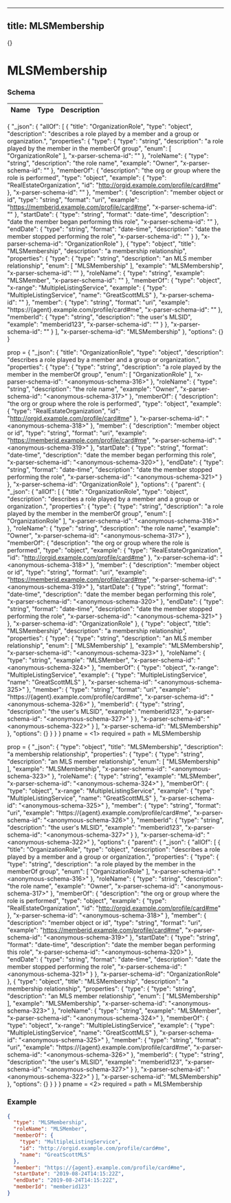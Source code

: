 

---
title: MLSMembership
---

{}


# MLSMembership





### Schema

| Name | Type | Description |
|:-----| :--- | :---------- |

{
  "_json": {
    "allOf": [
      {
        "title": "OrganizationRole",
        "type": "object",
        "description": "describes a role played by a member and a group or organization.",
        "properties": {
          "type": {
            "type": "string",
            "description": "a role played by the member in the memberOf group",
            "enum": [
              "OrganizationRole"
            ],
            "x-parser-schema-id": "<anonymous-schema-316>"
          },
          "roleName": {
            "type": "string",
            "description": "the role name",
            "example": "Owner",
            "x-parser-schema-id": "<anonymous-schema-317>"
          },
          "memberOf": {
            "description": "the org or group where the role is performed",
            "type": "object",
            "example": {
              "type": "RealEstateOrganization",
              "id": "http://orgid.example.com/profile/card#me"
            },
            "x-parser-schema-id": "<anonymous-schema-318>"
          },
          "member": {
            "description": "member object or id",
            "type": "string",
            "format": "uri",
            "example": "https://memberid.example.com/profile/card#me",
            "x-parser-schema-id": "<anonymous-schema-319>"
          },
          "startDate": {
            "type": "string",
            "format": "date-time",
            "description": "date the member began performing this role",
            "x-parser-schema-id": "<anonymous-schema-320>"
          },
          "endDate": {
            "type": "string",
            "format": "date-time",
            "description": "date the member stopped performing the role",
            "x-parser-schema-id": "<anonymous-schema-321>"
          }
        },
        "x-parser-schema-id": "OrganizationRole"
      },
      {
        "type": "object",
        "title": "MLSMembership",
        "description": "a membership relationship",
        "properties": {
          "type": {
            "type": "string",
            "description": "an MLS member relationship",
            "enum": [
              "MLSMembership"
            ],
            "example": "MLSMembership",
            "x-parser-schema-id": "<anonymous-schema-323>"
          },
          "roleName": {
            "type": "string",
            "example": "MLSMember",
            "x-parser-schema-id": "<anonymous-schema-324>"
          },
          "memberOf": {
            "type": "object",
            "x-range": "MultipleListingService",
            "example": {
              "type": "MultipleListingService",
              "name": "GreatScottMLS"
            },
            "x-parser-schema-id": "<anonymous-schema-325>"
          },
          "member": {
            "type": "string",
            "format": "uri",
            "example": "https://{agent}.example.com/profile/card#me",
            "x-parser-schema-id": "<anonymous-schema-326>"
          },
          "memberId": {
            "type": "string",
            "description": "the user's MLSID",
            "example": "memberid123",
            "x-parser-schema-id": "<anonymous-schema-327>"
          }
        },
        "x-parser-schema-id": "<anonymous-schema-322>"
      }
    ],
    "x-parser-schema-id": "MLSMembership"
  },
  "options": {}
}



prop = {
  &quot;_json&quot;: {
    &quot;title&quot;: &quot;OrganizationRole&quot;,
    &quot;type&quot;: &quot;object&quot;,
    &quot;description&quot;: &quot;describes a role played by a member and a group or organization.&quot;,
    &quot;properties&quot;: {
      &quot;type&quot;: {
        &quot;type&quot;: &quot;string&quot;,
        &quot;description&quot;: &quot;a role played by the member in the memberOf group&quot;,
        &quot;enum&quot;: [
          &quot;OrganizationRole&quot;
        ],
        &quot;x-parser-schema-id&quot;: &quot;&lt;anonymous-schema-316&gt;&quot;
      },
      &quot;roleName&quot;: {
        &quot;type&quot;: &quot;string&quot;,
        &quot;description&quot;: &quot;the role name&quot;,
        &quot;example&quot;: &quot;Owner&quot;,
        &quot;x-parser-schema-id&quot;: &quot;&lt;anonymous-schema-317&gt;&quot;
      },
      &quot;memberOf&quot;: {
        &quot;description&quot;: &quot;the org or group where the role is performed&quot;,
        &quot;type&quot;: &quot;object&quot;,
        &quot;example&quot;: {
          &quot;type&quot;: &quot;RealEstateOrganization&quot;,
          &quot;id&quot;: &quot;http://orgid.example.com/profile/card#me&quot;
        },
        &quot;x-parser-schema-id&quot;: &quot;&lt;anonymous-schema-318&gt;&quot;
      },
      &quot;member&quot;: {
        &quot;description&quot;: &quot;member object or id&quot;,
        &quot;type&quot;: &quot;string&quot;,
        &quot;format&quot;: &quot;uri&quot;,
        &quot;example&quot;: &quot;https://memberid.example.com/profile/card#me&quot;,
        &quot;x-parser-schema-id&quot;: &quot;&lt;anonymous-schema-319&gt;&quot;
      },
      &quot;startDate&quot;: {
        &quot;type&quot;: &quot;string&quot;,
        &quot;format&quot;: &quot;date-time&quot;,
        &quot;description&quot;: &quot;date the member began performing this role&quot;,
        &quot;x-parser-schema-id&quot;: &quot;&lt;anonymous-schema-320&gt;&quot;
      },
      &quot;endDate&quot;: {
        &quot;type&quot;: &quot;string&quot;,
        &quot;format&quot;: &quot;date-time&quot;,
        &quot;description&quot;: &quot;date the member stopped performing the role&quot;,
        &quot;x-parser-schema-id&quot;: &quot;&lt;anonymous-schema-321&gt;&quot;
      }
    },
    &quot;x-parser-schema-id&quot;: &quot;OrganizationRole&quot;
  },
  &quot;options&quot;: {
    &quot;parent&quot;: {
      &quot;_json&quot;: {
        &quot;allOf&quot;: [
          {
            &quot;title&quot;: &quot;OrganizationRole&quot;,
            &quot;type&quot;: &quot;object&quot;,
            &quot;description&quot;: &quot;describes a role played by a member and a group or organization.&quot;,
            &quot;properties&quot;: {
              &quot;type&quot;: {
                &quot;type&quot;: &quot;string&quot;,
                &quot;description&quot;: &quot;a role played by the member in the memberOf group&quot;,
                &quot;enum&quot;: [
                  &quot;OrganizationRole&quot;
                ],
                &quot;x-parser-schema-id&quot;: &quot;&lt;anonymous-schema-316&gt;&quot;
              },
              &quot;roleName&quot;: {
                &quot;type&quot;: &quot;string&quot;,
                &quot;description&quot;: &quot;the role name&quot;,
                &quot;example&quot;: &quot;Owner&quot;,
                &quot;x-parser-schema-id&quot;: &quot;&lt;anonymous-schema-317&gt;&quot;
              },
              &quot;memberOf&quot;: {
                &quot;description&quot;: &quot;the org or group where the role is performed&quot;,
                &quot;type&quot;: &quot;object&quot;,
                &quot;example&quot;: {
                  &quot;type&quot;: &quot;RealEstateOrganization&quot;,
                  &quot;id&quot;: &quot;http://orgid.example.com/profile/card#me&quot;
                },
                &quot;x-parser-schema-id&quot;: &quot;&lt;anonymous-schema-318&gt;&quot;
              },
              &quot;member&quot;: {
                &quot;description&quot;: &quot;member object or id&quot;,
                &quot;type&quot;: &quot;string&quot;,
                &quot;format&quot;: &quot;uri&quot;,
                &quot;example&quot;: &quot;https://memberid.example.com/profile/card#me&quot;,
                &quot;x-parser-schema-id&quot;: &quot;&lt;anonymous-schema-319&gt;&quot;
              },
              &quot;startDate&quot;: {
                &quot;type&quot;: &quot;string&quot;,
                &quot;format&quot;: &quot;date-time&quot;,
                &quot;description&quot;: &quot;date the member began performing this role&quot;,
                &quot;x-parser-schema-id&quot;: &quot;&lt;anonymous-schema-320&gt;&quot;
              },
              &quot;endDate&quot;: {
                &quot;type&quot;: &quot;string&quot;,
                &quot;format&quot;: &quot;date-time&quot;,
                &quot;description&quot;: &quot;date the member stopped performing the role&quot;,
                &quot;x-parser-schema-id&quot;: &quot;&lt;anonymous-schema-321&gt;&quot;
              }
            },
            &quot;x-parser-schema-id&quot;: &quot;OrganizationRole&quot;
          },
          {
            &quot;type&quot;: &quot;object&quot;,
            &quot;title&quot;: &quot;MLSMembership&quot;,
            &quot;description&quot;: &quot;a membership relationship&quot;,
            &quot;properties&quot;: {
              &quot;type&quot;: {
                &quot;type&quot;: &quot;string&quot;,
                &quot;description&quot;: &quot;an MLS member relationship&quot;,
                &quot;enum&quot;: [
                  &quot;MLSMembership&quot;
                ],
                &quot;example&quot;: &quot;MLSMembership&quot;,
                &quot;x-parser-schema-id&quot;: &quot;&lt;anonymous-schema-323&gt;&quot;
              },
              &quot;roleName&quot;: {
                &quot;type&quot;: &quot;string&quot;,
                &quot;example&quot;: &quot;MLSMember&quot;,
                &quot;x-parser-schema-id&quot;: &quot;&lt;anonymous-schema-324&gt;&quot;
              },
              &quot;memberOf&quot;: {
                &quot;type&quot;: &quot;object&quot;,
                &quot;x-range&quot;: &quot;MultipleListingService&quot;,
                &quot;example&quot;: {
                  &quot;type&quot;: &quot;MultipleListingService&quot;,
                  &quot;name&quot;: &quot;GreatScottMLS&quot;
                },
                &quot;x-parser-schema-id&quot;: &quot;&lt;anonymous-schema-325&gt;&quot;
              },
              &quot;member&quot;: {
                &quot;type&quot;: &quot;string&quot;,
                &quot;format&quot;: &quot;uri&quot;,
                &quot;example&quot;: &quot;https://{agent}.example.com/profile/card#me&quot;,
                &quot;x-parser-schema-id&quot;: &quot;&lt;anonymous-schema-326&gt;&quot;
              },
              &quot;memberId&quot;: {
                &quot;type&quot;: &quot;string&quot;,
                &quot;description&quot;: &quot;the user&#39;s MLSID&quot;,
                &quot;example&quot;: &quot;memberid123&quot;,
                &quot;x-parser-schema-id&quot;: &quot;&lt;anonymous-schema-327&gt;&quot;
              }
            },
            &quot;x-parser-schema-id&quot;: &quot;&lt;anonymous-schema-322&gt;&quot;
          }
        ],
        &quot;x-parser-schema-id&quot;: &quot;MLSMembership&quot;
      },
      &quot;options&quot;: {}
    }
  }
}
pname = &lt;1&gt;
required = 
path = MLSMembership




prop = {
  &quot;_json&quot;: {
    &quot;type&quot;: &quot;object&quot;,
    &quot;title&quot;: &quot;MLSMembership&quot;,
    &quot;description&quot;: &quot;a membership relationship&quot;,
    &quot;properties&quot;: {
      &quot;type&quot;: {
        &quot;type&quot;: &quot;string&quot;,
        &quot;description&quot;: &quot;an MLS member relationship&quot;,
        &quot;enum&quot;: [
          &quot;MLSMembership&quot;
        ],
        &quot;example&quot;: &quot;MLSMembership&quot;,
        &quot;x-parser-schema-id&quot;: &quot;&lt;anonymous-schema-323&gt;&quot;
      },
      &quot;roleName&quot;: {
        &quot;type&quot;: &quot;string&quot;,
        &quot;example&quot;: &quot;MLSMember&quot;,
        &quot;x-parser-schema-id&quot;: &quot;&lt;anonymous-schema-324&gt;&quot;
      },
      &quot;memberOf&quot;: {
        &quot;type&quot;: &quot;object&quot;,
        &quot;x-range&quot;: &quot;MultipleListingService&quot;,
        &quot;example&quot;: {
          &quot;type&quot;: &quot;MultipleListingService&quot;,
          &quot;name&quot;: &quot;GreatScottMLS&quot;
        },
        &quot;x-parser-schema-id&quot;: &quot;&lt;anonymous-schema-325&gt;&quot;
      },
      &quot;member&quot;: {
        &quot;type&quot;: &quot;string&quot;,
        &quot;format&quot;: &quot;uri&quot;,
        &quot;example&quot;: &quot;https://{agent}.example.com/profile/card#me&quot;,
        &quot;x-parser-schema-id&quot;: &quot;&lt;anonymous-schema-326&gt;&quot;
      },
      &quot;memberId&quot;: {
        &quot;type&quot;: &quot;string&quot;,
        &quot;description&quot;: &quot;the user&#39;s MLSID&quot;,
        &quot;example&quot;: &quot;memberid123&quot;,
        &quot;x-parser-schema-id&quot;: &quot;&lt;anonymous-schema-327&gt;&quot;
      }
    },
    &quot;x-parser-schema-id&quot;: &quot;&lt;anonymous-schema-322&gt;&quot;
  },
  &quot;options&quot;: {
    &quot;parent&quot;: {
      &quot;_json&quot;: {
        &quot;allOf&quot;: [
          {
            &quot;title&quot;: &quot;OrganizationRole&quot;,
            &quot;type&quot;: &quot;object&quot;,
            &quot;description&quot;: &quot;describes a role played by a member and a group or organization.&quot;,
            &quot;properties&quot;: {
              &quot;type&quot;: {
                &quot;type&quot;: &quot;string&quot;,
                &quot;description&quot;: &quot;a role played by the member in the memberOf group&quot;,
                &quot;enum&quot;: [
                  &quot;OrganizationRole&quot;
                ],
                &quot;x-parser-schema-id&quot;: &quot;&lt;anonymous-schema-316&gt;&quot;
              },
              &quot;roleName&quot;: {
                &quot;type&quot;: &quot;string&quot;,
                &quot;description&quot;: &quot;the role name&quot;,
                &quot;example&quot;: &quot;Owner&quot;,
                &quot;x-parser-schema-id&quot;: &quot;&lt;anonymous-schema-317&gt;&quot;
              },
              &quot;memberOf&quot;: {
                &quot;description&quot;: &quot;the org or group where the role is performed&quot;,
                &quot;type&quot;: &quot;object&quot;,
                &quot;example&quot;: {
                  &quot;type&quot;: &quot;RealEstateOrganization&quot;,
                  &quot;id&quot;: &quot;http://orgid.example.com/profile/card#me&quot;
                },
                &quot;x-parser-schema-id&quot;: &quot;&lt;anonymous-schema-318&gt;&quot;
              },
              &quot;member&quot;: {
                &quot;description&quot;: &quot;member object or id&quot;,
                &quot;type&quot;: &quot;string&quot;,
                &quot;format&quot;: &quot;uri&quot;,
                &quot;example&quot;: &quot;https://memberid.example.com/profile/card#me&quot;,
                &quot;x-parser-schema-id&quot;: &quot;&lt;anonymous-schema-319&gt;&quot;
              },
              &quot;startDate&quot;: {
                &quot;type&quot;: &quot;string&quot;,
                &quot;format&quot;: &quot;date-time&quot;,
                &quot;description&quot;: &quot;date the member began performing this role&quot;,
                &quot;x-parser-schema-id&quot;: &quot;&lt;anonymous-schema-320&gt;&quot;
              },
              &quot;endDate&quot;: {
                &quot;type&quot;: &quot;string&quot;,
                &quot;format&quot;: &quot;date-time&quot;,
                &quot;description&quot;: &quot;date the member stopped performing the role&quot;,
                &quot;x-parser-schema-id&quot;: &quot;&lt;anonymous-schema-321&gt;&quot;
              }
            },
            &quot;x-parser-schema-id&quot;: &quot;OrganizationRole&quot;
          },
          {
            &quot;type&quot;: &quot;object&quot;,
            &quot;title&quot;: &quot;MLSMembership&quot;,
            &quot;description&quot;: &quot;a membership relationship&quot;,
            &quot;properties&quot;: {
              &quot;type&quot;: {
                &quot;type&quot;: &quot;string&quot;,
                &quot;description&quot;: &quot;an MLS member relationship&quot;,
                &quot;enum&quot;: [
                  &quot;MLSMembership&quot;
                ],
                &quot;example&quot;: &quot;MLSMembership&quot;,
                &quot;x-parser-schema-id&quot;: &quot;&lt;anonymous-schema-323&gt;&quot;
              },
              &quot;roleName&quot;: {
                &quot;type&quot;: &quot;string&quot;,
                &quot;example&quot;: &quot;MLSMember&quot;,
                &quot;x-parser-schema-id&quot;: &quot;&lt;anonymous-schema-324&gt;&quot;
              },
              &quot;memberOf&quot;: {
                &quot;type&quot;: &quot;object&quot;,
                &quot;x-range&quot;: &quot;MultipleListingService&quot;,
                &quot;example&quot;: {
                  &quot;type&quot;: &quot;MultipleListingService&quot;,
                  &quot;name&quot;: &quot;GreatScottMLS&quot;
                },
                &quot;x-parser-schema-id&quot;: &quot;&lt;anonymous-schema-325&gt;&quot;
              },
              &quot;member&quot;: {
                &quot;type&quot;: &quot;string&quot;,
                &quot;format&quot;: &quot;uri&quot;,
                &quot;example&quot;: &quot;https://{agent}.example.com/profile/card#me&quot;,
                &quot;x-parser-schema-id&quot;: &quot;&lt;anonymous-schema-326&gt;&quot;
              },
              &quot;memberId&quot;: {
                &quot;type&quot;: &quot;string&quot;,
                &quot;description&quot;: &quot;the user&#39;s MLSID&quot;,
                &quot;example&quot;: &quot;memberid123&quot;,
                &quot;x-parser-schema-id&quot;: &quot;&lt;anonymous-schema-327&gt;&quot;
              }
            },
            &quot;x-parser-schema-id&quot;: &quot;&lt;anonymous-schema-322&gt;&quot;
          }
        ],
        &quot;x-parser-schema-id&quot;: &quot;MLSMembership&quot;
      },
      &quot;options&quot;: {}
    }
  }
}
pname = &lt;2&gt;
required = 
path = MLSMembership











### Example

```json
{
  "type": "MLSMembership",
  "roleName": "MLSMember",
  "memberOf": {
    "type": "MultipleListingService",
    "id": "http://orgid.example.com/profile/card#me",
    "name": "GreatScottMLS"
  },
  "member": "https://{agent}.example.com/profile/card#me",
  "startDate": "2019-08-24T14:15:22Z",
  "endDate": "2019-08-24T14:15:22Z",
  "memberId": "memberid123"
}
```

